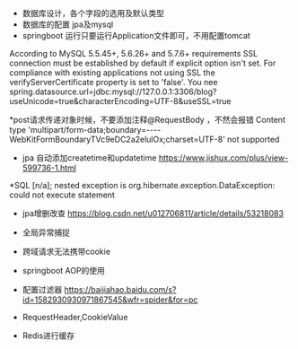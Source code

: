 * 数据库设计，各个字段的选用及默认类型
* 数据库的配置 jpa及mysql
* springboot 运行只要运行Application文件即可，不用配置tomcat





According to MySQL 5.5.45+, 5.6.26+ and 5.7.6+ requirements SSL connection must be established by default if explicit option isn't set. For compliance with existing applications not using SSL the verifyServerCertificate property is set to 'false'. You nee
spring.datasource.url=jdbc:mysql://127.0.0.1:3306/blog?useUnicode=true&characterEncoding=UTF-8&useSSL=true

*post请求传递对象时候，不要添加注释@RequestBody ，不然会报错
Content type 'multipart/form-data;boundary=----WebKitFormBoundaryTVc9eDC2a2elulOx;charset=UTF-8' not supported



* jpa 自动添加createtime和updatetime
https://www.jishux.com/plus/view-599736-1.html

*SQL [n/a]; nested exception is org.hibernate.exception.DataException: could not execute statement

* jpa增删改查 https://blog.csdn.net/u012706811/article/details/53218083 

* 全局异常捕捉
* 跨域请求无法携带cookie
* springboot AOP的使用
* 配置过滤器 https://baijiahao.baidu.com/s?id=1582930930971867545&wfr=spider&for=pc
* RequestHeader,CookieValue
* Redis进行缓存
